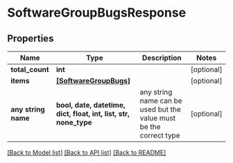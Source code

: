 # SoftwareGroupBugsResponse


## Properties
Name | Type | Description | Notes
------------ | ------------- | ------------- | -------------
**total_count** | **int** |  | [optional] 
**items** | [**[SoftwareGroupBugs]**](SoftwareGroupBugs.md) |  | [optional] 
**any string name** | **bool, date, datetime, dict, float, int, list, str, none_type** | any string name can be used but the value must be the correct type | [optional]

[[Back to Model list]](../README.md#documentation-for-models) [[Back to API list]](../README.md#documentation-for-api-endpoints) [[Back to README]](../README.md)


